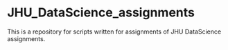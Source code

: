 # JHU_DataScience_assignments
This is a repository for scripts written for assignments of JHU DataScience assignments.
